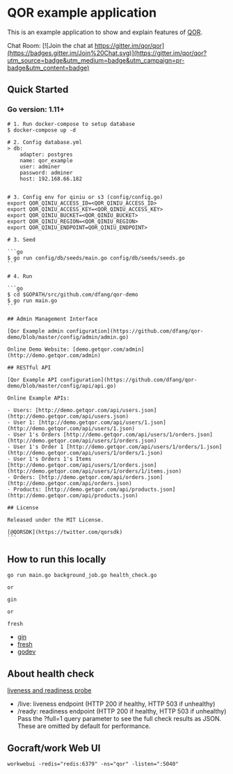 # QOR example application

This is an example application to show and explain features of [QOR](http://getqor.com).

Chat Room: [![Join the chat at https://gitter.im/qor/qor](https://badges.gitter.im/Join%20Chat.svg)](https://gitter.im/qor/qor?utm_source=badge&utm_medium=badge&utm_campaign=pr-badge&utm_content=badge)

## Quick Started

### Go version: 1.11+

````shell
# 1. Run docker-compose to setup database
$ docker-compose up -d

# 2. Config database.yml
> db:
    adapter: postgres
    name: qor_example
    user: adminer
    password: adminer
    host: 192.168.66.182


# 3. Config env for qiniu or s3 (config/config.go)
export QOR_QINIU_ACCESS_ID=<QOR_QINIU_ACCESS_ID>
export QOR_QINIU_ACCESS_KEY=<QOR_QINIU_ACCESS_KEY>
export QOR_QINIU_BUCKET=<QOR_QINIU_BUCKET>
export QOR_QINIU_REGION=<QOR_QINIU_REGION>
export QOR_QINIU_ENDPOINT=QOR_QINIU_ENDPOINT>

# 3. Seed

```go
$ go run config/db/seeds/main.go config/db/seeds/seeds.go
```

# 4. Run

```go
$ cd $GOPATH/src/github.com/dfang/qor-demo
$ go run main.go
```

## Admin Management Interface

[Qor Example admin configuration](https://github.com/dfang/qor-demo/blob/master/config/admin/admin.go)

Online Demo Website: [demo.getqor.com/admin](http://demo.getqor.com/admin)

## RESTful API

[Qor Example API configuration](https://github.com/dfang/qor-demo/blob/master/config/api/api.go)

Online Example APIs:

- Users: [http://demo.getqor.com/api/users.json](http://demo.getqor.com/api/users.json)
- User 1: [http://demo.getqor.com/api/users/1.json](http://demo.getqor.com/api/users/1.json)
- User 1's Orders [http://demo.getqor.com/api/users/1/orders.json](http://demo.getqor.com/api/users/1/orders.json)
- User 1's Order 1 [http://demo.getqor.com/api/users/1/orders/1.json](http://demo.getqor.com/api/users/1/orders/1.json)
- User 1's Orders 1's Items [http://demo.getqor.com/api/users/1/orders.json](http://demo.getqor.com/api/users/1/orders/1/items.json)
- Orders: [http://demo.getqor.com/api/orders.json](http://demo.getqor.com/api/orders.json)
- Products: [http://demo.getqor.com/api/products.json](http://demo.getqor.com/api/products.json)

## License

Released under the MIT License.

[@QORSDK](https://twitter.com/qorsdk)
```
````

## How to run this locally

```
go run main.go background_job.go health_check.go

or

gin

or

fresh
```

- [gin](https://github.com/codegangsta/gin)
- [fresh](https://github.com/gravityblast/fresh)
- [godev](https://github.com/zephinzer/godev)

## About health check

[liveness and readiness probe](https://github.com/heptiolabs/healthcheck#http-endpoints)

- /live: liveness endpoint (HTTP 200 if healthy, HTTP 503 if unhealthy)
- /ready: readiness endpoint (HTTP 200 if healthy, HTTP 503 if unhealthy)
Pass the ?full=1 query parameter to see the full check results as JSON. These are omitted by default for performance.




## Gocraft/work Web UI

```
workwebui -redis="redis:6379" -ns="qor" -listen=":5040"
```
